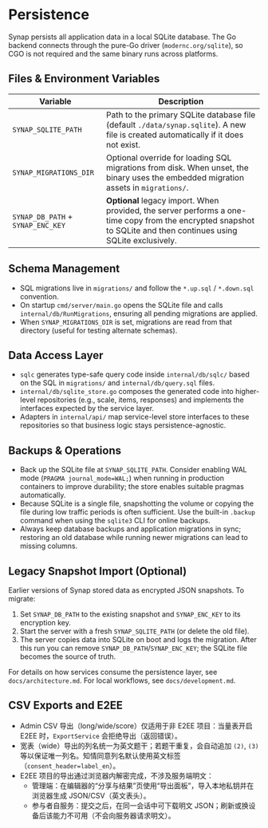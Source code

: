 # Persistence

Synap persists all application data in a local SQLite database. The Go backend connects through the pure-Go driver (`modernc.org/sqlite`), so CGO is not required and the same binary runs across platforms.

## Files & Environment Variables

| Variable | Description |
| --- | --- |
| `SYNAP_SQLITE_PATH` | Path to the primary SQLite database file (default `./data/synap.sqlite`). A new file is created automatically if it does not exist. |
| `SYNAP_MIGRATIONS_DIR` | Optional override for loading SQL migrations from disk. When unset, the binary uses the embedded migration assets in `migrations/`. |
| `SYNAP_DB_PATH` + `SYNAP_ENC_KEY` | **Optional** legacy import. When provided, the server performs a one-time copy from the encrypted snapshot to SQLite and then continues using SQLite exclusively. |

## Schema Management

- SQL migrations live in `migrations/` and follow the `*.up.sql` / `*.down.sql` convention.
- On startup `cmd/server/main.go` opens the SQLite file and calls `internal/db/RunMigrations`, ensuring all pending migrations are applied.
- When `SYNAP_MIGRATIONS_DIR` is set, migrations are read from that directory (useful for testing alternate schemas).

## Data Access Layer

- `sqlc` generates type-safe query code inside `internal/db/sqlc/` based on the SQL in `migrations/` and `internal/db/query.sql` files.
- `internal/db/sqlite_store.go` composes the generated code into higher-level repositories (e.g., scale, items, responses) and implements the interfaces expected by the service layer.
- Adapters in `internal/api/` map service-level store interfaces to these repositories so that business logic stays persistence-agnostic.

## Backups & Operations

- Back up the SQLite file at `SYNAP_SQLITE_PATH`. Consider enabling WAL mode (`PRAGMA journal_mode=WAL;`) when running in production containers to improve durability; the store enables suitable pragmas automatically.
- Because SQLite is a single file, snapshotting the volume or copying the file during low traffic periods is often sufficient. Use the built-in `.backup` command when using the `sqlite3` CLI for online backups.
- Always keep database backups and application migrations in sync; restoring an old database while running newer migrations can lead to missing columns.

## Legacy Snapshot Import (Optional)

Earlier versions of Synap stored data as encrypted JSON snapshots. To migrate:

1. Set `SYNAP_DB_PATH` to the existing snapshot and `SYNAP_ENC_KEY` to its encryption key.
2. Start the server with a fresh `SYNAP_SQLITE_PATH` (or delete the old file).
3. The server copies data into SQLite on boot and logs the migration. After this run you can remove `SYNAP_DB_PATH`/`SYNAP_ENC_KEY`; the SQLite file becomes the source of truth.

For details on how services consume the persistence layer, see `docs/architecture.md`. For local workflows, see `docs/development.md`.

## CSV Exports and E2EE

- Admin CSV 导出（long/wide/score）仅适用于非 E2EE 项目：当量表开启 E2EE 时，`ExportService` 会拒绝导出（返回错误）。
- 宽表（wide）导出的列名统一为英文题干；若题干重复，会自动追加 `(2)`, `(3)` 等以保证唯一列名。知情同意列名默认使用英文标签（`consent_header=label_en`）。
- E2EE 项目的导出通过浏览器内解密完成，不涉及服务端明文：
  - 管理端：在编辑器的“分享与结果”页使用“导出面板”，导入本地私钥并在浏览器生成 JSON/CSV（英文表头）。
  - 参与者自服务：提交之后，在同一会话中可下载明文 JSON；刷新或换设备后该能力不可用（不会向服务器请求明文）。
